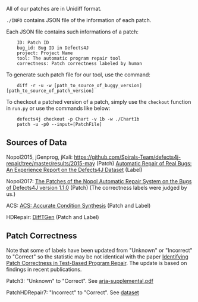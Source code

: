 All of our patches are in Unidiff format.

`./INFO` contains JSON file of the information of each patch.

Each JSON file contains such informations of a patch:
```
    ID: Patch ID
    bug_id: Bug ID in Defects4J
    project: Project Name
    tool: The automatic program repair tool
    correctness: Patch correctness labeled by human
```

To generate such patch file for our tool, use the command:
```
    diff -r -u -w [path_to_source_of_buggy_version] [path_to_source_of_patch_version]
```

To checkout a patched version of a patch, simply use the `checkout` function in `run.py` or use the commands like below:
```
    defects4j checkout -p Chart -v 1b -w ./Chart1b
    patch -u -p0 --input=[PatchFile]
```


## Sources of Data

Nopol2015, jGenprog, jKali: https://github.com/Spirals-Team/defects4j-repair/tree/master/results/2015-may (Patch)
                            [Automatic Repair of Real Bugs: An Experience Report on the Defects4J Dataset](http://arxiv.org/pdf/1505.07002) (Label)

Nopol2017: [The Patches of the Nopol Automatic Repair System on the Bugs of Defects4J version 1.1.0](https://hal.archives-ouvertes.fr/hal-01480084) (Patch) (The correctness labels were judged by us.)


ACS: [ACS: Accurate Condition Synthesis](https://github.com/Adobee/ACS/blob/master/README.md#v-evaluation) (Patch and Label)

HDRepair: [DiffTGen](https://github.com/qixin5/DiffTGen/tree/master/expt0/dataset) (Patch and Label)

## Patch Correctness

Note that some of labels have been updated from "Unknown" or "Incorrect" to "Correct" so the statistic may be not identical with the paper [Identifying Patch Correctness in Test-Based Program Repair](https://arxiv.org/abs/1706.09120). The update is based on findings in recent publications.

Patch3: "Unknown" to "Correct". See [arja-supplemental.pdf](https://github.com/yyxhdy/arja-supplemental/blob/master/arja-supplemental.pdf)

PatchHDRepair7: "Incorrect" to "Correct". See [dataset](https://github.com/qixin5/DiffTGen/tree/master/expt0/dataset)

